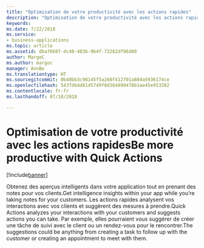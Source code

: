 ```yaml
---
title: "Optimisation de votre productivité avec les actions rapides"
description: "Optimisation de votre productivité avec les actions rapides"
keywords: 
ms.date: 7/22/2018
ms.service:
- business-applications
ms.topic: article
ms.assetid: dba7666f-dc48-483b-9b4f-72262df96d88
author: MargoC
ms.author: margoc
manager: AnnBe
ms.translationtype: HT
ms.sourcegitcommit: 0b40bb3c98145f5a260f412701a884a5936174ce
ms.openlocfilehash: 543fdb4d81d5749f8d364899478b1ae45e953382
ms.contentlocale: fr-fr
ms.lasthandoff: 07/18/2018

---
```


# <a name="be-more-productive-with-quick-actions"></a><span data-ttu-id="f8a83-103">Optimisation de votre productivité avec les actions rapides</span><span class="sxs-lookup"><span data-stu-id="f8a83-103">Be more productive with Quick Actions</span></span>


[!include[banner](../../includes/banner.md)]


<span data-ttu-id="f8a83-104">Obtenez des aperçus intelligents dans votre application tout en prenant des notes pour vos clients.</span><span class="sxs-lookup"><span data-stu-id="f8a83-104">Get intelligence insights within your app while you’re taking notes for your customers.</span></span> <span data-ttu-id="f8a83-105">Les actions rapides analysent vos interactions avec vos clients et suggèrent des mesures à prendre.</span><span class="sxs-lookup"><span data-stu-id="f8a83-105">Quick Actions analyzes your interactions with your customers and suggests actions you can take.</span></span> <span data-ttu-id="f8a83-106">Par exemple, elles pourraient vous suggérer de créer une tâche de suivi avec le client ou un rendez-vous pour le rencontrer.</span><span class="sxs-lookup"><span data-stu-id="f8a83-106">The suggestions could be anything from creating a task to follow up with the customer or creating an appointment to meet with them.</span></span>

